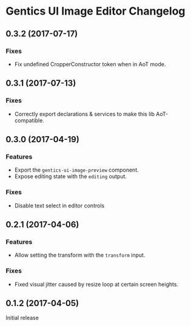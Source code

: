 # Gentics UI Image Editor Changelog

## 0.3.2 (2017-07-17)

### Fixes

* Fix undefined CropperConstructor token when in AoT mode.

## 0.3.1 (2017-07-13)

### Fixes

* Correctly export declarations & services to make this lib AoT-compatible.

## 0.3.0 (2017-04-19)

### Features

* Export the `gentics-ui-image-preview` component.
* Expose editing state with the `editing` output.

### Fixes

* Disable text select in editor controls

## 0.2.1 (2017-04-06)

### Features

* Allow setting the transform with the `transform` input.

### Fixes

* Fixed visual jitter caused by resize loop at certain screen heights.

## 0.1.2 (2017-04-05)

Initial release
